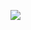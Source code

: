 ![](https://external-content.duckduckgo.com/iu/?u=https%3A%2F%2Fmedia.giphy.com%2Fmedia%2FKBCxijnlSs9jy%2Fgiphy.gif&f=1&nofb=1)

